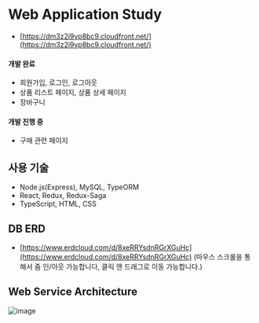 # Web Application Study

- [https://dm3z2i9vp8bc9.cloudfront.net/](https://dm3z2i9vp8bc9.cloudfront.net/)

 #### 개발 완료
- 회원가입, 로그인, 로그아웃
- 상품 리스트 페이지, 상품 상세 페이지
- 장바구니

 #### 개발 진행 중
- 구매 관련 페이지

## 사용 기술
- Node.js(Express), MySQL, TypeORM
- React, Redux, Redux-Saga
- TypeScript, HTML, CSS

## DB ERD

- [https://www.erdcloud.com/d/8xeRRYsdnRGrXGuHc](https://www.erdcloud.com/d/8xeRRYsdnRGrXGuHc) (마우스 스크롤을 통해서 줌 인/아웃 가능합니다, 클릭 앤 드래그로 이동 가능합니다.)

## Web Service Architecture

![image](https://user-images.githubusercontent.com/58353164/151685696-b6ded7a0-5f13-4591-99c4-ecd7e9ddf1b5.png)

